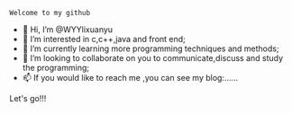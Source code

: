     Welcome to my github 
<!--       cjpsgo        -->
- 👋 Hi, I’m @WYYlixuanyu
- 👀 I’m interested in c,c++,java and front end;
- 🌱 I’m currently learning more programming techniques and methods;
- 💞️ I’m looking to collaborate on you to communicate,discuss and study the programming;
- 📫 If you would like to reach me ,you can see my blog:……
<!--       This is my self-introduction       -->
   Let's go!!!
<!---
WYYlixuanyu/WYYlixuanyu is a ✨ special ✨ repository because its `README.md` (this file) appears on your GitHub profile.
You can click the Preview link to take a look at your changes.
--->
